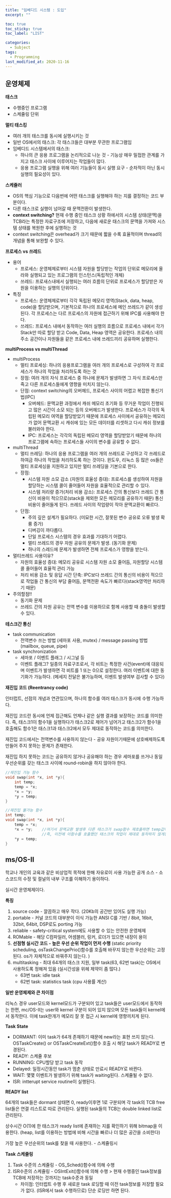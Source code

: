 ```yaml
---
title: "임베디드 시스템 : 도입"
excerpt: ""

toc: true
toc_sticky: true
toc_label: "LIST"

categories:
  - Subject
tags:
  - Programming
last_modified_at: 2020-11-16
---
```


## 운영체제

**태스크**

* 수행중인 프로그램
* 스케쥴링 단위



**멀티 태스킹**

* 여러 개의 태스크를 동시에 실행시키는 것
* 일반 OS에서의 태스크: 각 태스크들은 대부분 무관한 프로그램임
* 임베디드 시스템에서의 태스크:
  * 하나의 큰 응용 프로그램을 논리적으로 나눈 것 - 기능상 매우 밀접한 관계를 가지고 태스크 사이에 이루어지는 작업들이 많다.
  * 응용 프로그램 실행을 위해 여러 기능들이 동시 실행 요구 - 순차적이 아닌 동시 실행의 필요성이 있다.



**스케쥴러**

* OS의 핵심 기능으로 다음번에 어떤 태스크를 실행해야 하는 지를 결정하는 코드 부분이다.
* 다른 태스크로 실행이 넘어갈 때 문맥전환이 발생한다.
* **context switching?** 현재 수행 중인 태스크 상황 하에서의 시스템 상태(문맥)을 TCB라는 특정한 자료구조에 저장하고, 다음에 새로운 태스크의 문맥을 가져와 시스템 상태를 복원한 후에 실행하는 것
* context switching은 overhead가 크기 때문에 짧을 수록 효율적이며 thread의 개념을 통해 보완할 수 있다.



**프로세스 vs 쓰레드**

* 용어
  * 프로세스: 운영체제로부터 시스템 자원을 할당받는 작업의 단위로 메모리에 올라와 실행되고 있는 프로그램의 인스턴스(독립적인 개체)
  * 쓰레드: 프로새스내에서 실행되는 여러 흐름의 단위로 프로세스가 할당받은 자원을 이용하는 실행의 단위이다.
* 특징
  * 프로세스: 운영체제로부터 각각 독립된 메모리 영역(Stack, data, heap, code)을 할당받으며, 기본적으로 하나의 프로세스에 메인 쓰레드가 같이 생성된다. 각 프로세스는 다르 프로세스의 자원에 접근하기 위해 IPC를 사용해야 한다.
  * 쓰레드: 프로세스 내에서 동작하는 여러 실행의 흐름으로 프로세스 내에서 각가 Stack만 따로 할당 받고 Code, Data, Heap 영역은 공유한다. 프로세스 내의 주소 공간이나 자원들을 같은 프로세스 내에 쓰레드끼리 공유하며 실행한다.

**multiProcess vs multiThread**

* multiProcess
  * 멀티 프로세싱: 하나의 응용프로그램을 여러 개의 프로세스로 구성하여 각 프로세스가 하나의 작업을 처리하도록 하는 것
  * 장점: 여러 개의 자식 프로세스 중 하나에 문제가 발생하면 그 자식 프로세스만 죽고 다른 프로세스들에게 영향을 미치지 않는다.
  * 단점: context switching의 오버헤드, 프로세스 사이의 어렵고 복잡한 통신기법(IPC)
    * 오버헤드: 문맥교환 과정에서 캐쉬 메모리 초기화 등 무거운 작업이 진행되고 많은 시간이 소모 되는 등의 오버헤드가 발생한다. 프로세스가 각각의 독립된 메모리 여역을 할당받았기 때문에 프로세스 사이에서 공유하는 메모리가 없어 문맥교환 시 캐쉬에 있는 모든 데이터를 리셋하고 다시 캐쉬 정보를 불러와야 한다.
    * IPC: 프로세스는 각각의 독립된 메모리 영역을 할당받았기 때문에 하나의 프로그램에 속하는 프로세스들 사이의 변수를 공유할 수 없다.
* multiThread
  * 멀티 쓰레딩: 하나의 응용 프로그램을 여러 개의 쓰레드로 구성하고 각 쓰레드로 하여금 하나의 작업을 처리하도록 하는 것이다. 윈도우, 리눅스 등 많은 os들은 멀티 프로세싱을 지원하고 있지만 멀티 쓰레딩을 기본으로 한다.
  * 장점:
    * 시스템 자원 소모 감소 (자원의 효율성 증대): 프로세스를 생성하여 자원을 할당하는 시스템 콜이 줄어들어 자원을 효율적으로 관리할 수 있다.
    * 시스템 처리량 증가(처리 비용 감소): 프로세스 간의 통신보다 쓰레드 간 통신이 비용이 적으므로(stack을 제외한 모든 메모리를 공유하기 때문) 통신 비용이 줄어들게 된다. 쓰레드 사이의 작업량이 작아 문맥교환이 빠르다.
  * 단점:
    * 주의 깊은 설계가 필요하다. (미묘한 시간, 잘못된 변수 공유로 오류 발생 확륭 증가)
    * 디버깅이 까다롭다.
    * 단일 프로세스 시스템의 경우 효과를 기대하기 어렵다.
    * 멀티 쓰레드의 경우 자원 공유의 문제가 발생. (동기화 문제)
    * 하나의 스레드에 문제가 발생하면 전체 프로세스가 영향을 받는다.
* 멀티쓰레드 사용이유?
  * 자원의 효율성 증대: 메모리 공유로 시스템 자원 소모 줄어듬, 자원할당 시스템 콜 줄어들어 효율적 관리 가능
  * 처리 비용 감소 및 응답 시간 단축: IPC보다 쓰레드 간의 통신의 비용이 적으므로 작업들 간 통신의 부담 줄어듬, 문맥전환 속도가 빠르다(stack영역만 처리하기 때문)
* 주의할점!!
  * 동기화 문제
  * 쓰레드 간의 자원 공유는 전역 변수를 이용하므로 함께 사용할 때 충돌이 발생할 수 있다.



**테스크간 통신**

* task communication
  * 전역변수 쓰는 방법 (세마포 사용, mutex) / message passing 방법 (mailbox, queue, pipe)
* task synchronization
  * 세마포 / 이벤트 플래그 / 시그널 등
  * 이벤트 플래그? 일종의 자료구조로서, 각 비트는 특정한 사건(event)에 대응되며 이벤트가 발생하면 각 비트를 1 또는 0으로 설정한다. 여러 이벤트에 대한 동기화가 가능하다. (메세지 전달은 불가능하며, 이벤트 발생여부 검사할 수 있다)



**재진입 코드 (Reentrancy code)**

인터럽트, 선점의 개념과 연관있으며, 하나의 함수를 여러 태스크가 동시에 수행 가능하다.

재진입 코드란 동시에 언제 접근해도 언제나 같은 실행 결과를 보장하는 코드를 의미한다. 즉, 태스크1이 함수1을 실행하다가 태스크2로 제어가 넘어가고 태스크2가 함수1을 호출해도 함수1은 태스크1과 태스크2에서 모두 제대로 동작하는 코드를 의미한다.

재진입 코드에서는 전역변수를 사용하지 않는다 - 공유 자원이기때문에 상호배제하도록 만들어 주지 못하는 문제가 존재한다.

재진입 하지 못하는 코드는 공유하지 않거나 공유해야 하는 경우 세마포를 쓰거나 동일 우선순위를 갖는 태스크 사이에 round-robin을 하지 않아야 한다.

```c++
//재진입 가능 함수
void swap(int *x, int *y){
	int temp;
	temp = *x;
	*x = *y;
	*y = temp;
}

//재진입 불가능 함수
int temp;
void swap(int *x, int *y){
	temp = *x;
	*x = *y;	//여기서 문맥교환 발생후 다른 태스크가 swap함수 재호출하면 temp값이 바뀌게 된다. 
				//즉, 이전에 이함수를 호출했던 태스크의 작업이 제대로 동작하지 않게된다.
	*y = temp;
}
```



## ms/OS-II

학교나 개인의 교육과 같은 비상업적 목적에 한해 자유로이 사용 가능한 공개 소스 - 소스코드의 수정 및 컬널의 내부 구조를 이해하기 용이하다.

실시간 운영체제이다.

**특징**

1. source code - 깔끔하고 매우 작다. (20Kb의 공간만 있어도 실행 가능)
2. portable - 커널 코드의 대부분이 이식 가능한 ANSI C를 기반 / 8bit, 16bit, 32bit, 64bit, DSP로도 porting 가능
3. reliable - safety-critical system에도 사용할 수 있는 안전한 운영체제
4. ROMable - 해당 C컴파일러, 어셈블러, 링커, 로더가 있으면 내장이 용이
5. **선점형 실시간 코드 - 높은 우선 순위 작업이 먼저 수행** (static priority scheduling, osTaskChangePrio()함수를 호출해 바꾸지 않는한 우선순위는 고정된다. os가 자체적으로 바꿔주지 않는다. )
6. multitasking - 최대 64개의 태스크 지원, 일부 task(63, 62번 task)는 OS에서 사용하도록 정해져 있음 (실시간성을 위헤 제약이 좀 많다.)
	* 63번 task: idle task  
	* 62번 task: statistics task (cpu 사용률 계산)

**일반 운영체제와 큰 차이점**

리눅스 경우 user모드와 kernel모드가 구분되어 있고 task들은 user모드에서 동작하는  한편, mc/OS-II는 user와 kernel 구분이 되어 있지 않으며 모든 task들이 kernel에서 동작한다. 이에 task한개가 메모리 잘 못 접근 시 kernel에 영향끼치게 된다.



**Task State**

* DORMANT: 이미 task가 64개 존재하기 때문에 new라는 표현 쓰지 않는다. OSTaskCreate() or OSTaskCreateExt()함수 호출 시 해당 task가 READY로 변경된다.
* READY: 스케쥴 후보
* RUNNING: CPU할당 받고 task 동작
* Delayed: 일정시간동안 task가 멈춘 상태로 만료시 READY로 바뀐다.
* WAIT: 몇몇 이벤트가 발생하기 위해 task가 waiting된다. 스케쥴될 수 없다.
* ISR: intterupt service routine이 실행된다.



**READY list**

64개의 task들은 dormant 상태면 0, ready이후면 1로 구분되며 각 task의 TCB free list들은 연결 리스트로 따로 관리된다. 실행된 task들의 TCB는 double linked list로 관리된다.

상수시간 O(1)에 한 태스크가 ready list에 존재하는 지를 확인하기 위해 bitmap을 이용한다. (heap, list를 이용하는 방법에 비해 시간을 빠르나 더 많은 공간을 소비한다)

가장 높은 우선순위의 task를 찾을 때 사용한다. - 스케쥴링시



**Task 스케쥴링**

1. Task 수준의 스케쥴링 - OS_Sched()함수에 의해 수행
2. ISR수준의 스케쥴링 - OSIntExit()함수에 의해 수행 > 현재 수행중인 task정보를 TCB에 저장하는 것까지는 task수준과 동일
   * 차이점: 인터럽트 수행 후 새로운 task 로딩할 때 이전 task정보를 저장할 필요가 없다.  (ISR에서 task 수행하므로) 단순 로딩만 하면 된다.
